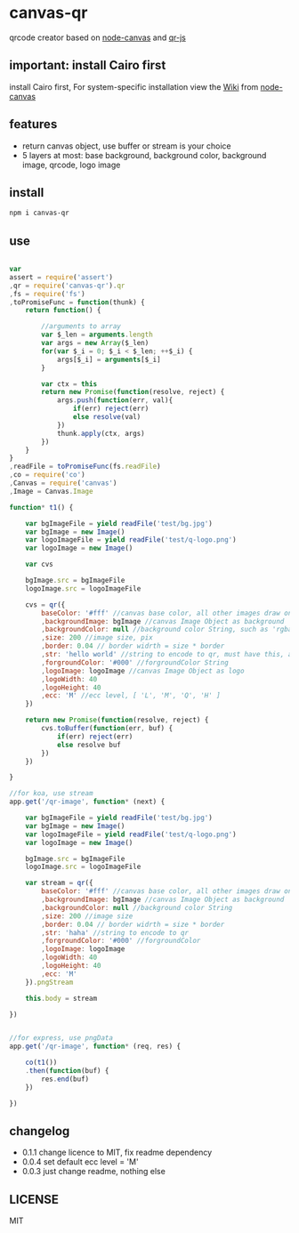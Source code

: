 # canvas-qr

qrcode creator based on [node-canvas](https://www.npmjs.com/package/canvas) and [qr-js](https://www.npmjs.com/packages/qr-js)

## important: install Cairo first

install Cairo first, For system-specific installation view the  <a href="https://github.com/LearnBoost/node-canvas/wiki/_pages" target="_blank">Wiki</a> from [node-canvas](https://www.npmjs.org/package/canvas)

## features

- return canvas object, use buffer or stream is your choice
- 5 layers at most: base background, background color, background image, qrcode, logo image

## install

```bash
npm i canvas-qr
```

## use

```javascript

var 
assert = require('assert')
,qr = require('canvas-qr').qr
,fs = require('fs')
,toPromiseFunc = function(thunk) {
    return function() {

        //arguments to array
        var $_len = arguments.length
        var args = new Array($_len)
        for(var $_i = 0; $_i < $_len; ++$_i) {
            args[$_i] = arguments[$_i]
        }

        var ctx = this
        return new Promise(function(resolve, reject) {
            args.push(function(err, val){
                if(err) reject(err)
                else resolve(val)
            })
            thunk.apply(ctx, args)
        })
    }
}
,readFile = toPromiseFunc(fs.readFile)
,co = require('co')
,Canvas = require('canvas')
,Image = Canvas.Image

function* t1() {

    var bgImageFile = yield readFile('test/bg.jpg')
    var bgImage = new Image()
    var logoImageFile = yield readFile('test/q-logo.png')
    var logoImage = new Image()

    var cvs

    bgImage.src = bgImageFile
    logoImage.src = logoImageFile

    cvs = qr({
        baseColor: '#fff' //canvas base color, all other images draw on this base
        ,backgroundImage: bgImage //canvas Image Object as background
        ,backgroundColor: null //background color String, such as 'rgba(255,255,255,.6)' or '#fff'
        ,size: 200 //image size, pix
        ,border: 0.04 // border widrth = size * border
        ,str: 'hello world' //string to encode to qr, must have this, all other params is optional
        ,forgroundColor: '#000' //forgroundColor String
        ,logoImage: logoImage //canvas Image Object as logo
        ,logoWidth: 40
        ,logoHeight: 40
        ,ecc: 'M' //ecc level, [ 'L', 'M', 'Q', 'H' ]
    })

    return new Promise(function(resolve, reject) {
        cvs.toBuffer(function(err, buf) {
            if(err) reject(err)
            else resolve buf
        })
    })

}

//for koa, use stream
app.get('/qr-image', function* (next) {

    var bgImageFile = yield readFile('test/bg.jpg')
    var bgImage = new Image()
    var logoImageFile = yield readFile('test/q-logo.png')
    var logoImage = new Image()

    bgImage.src = bgImageFile
    logoImage.src = logoImageFile

    var stream = qr({
        baseColor: '#fff' //canvas base color, all other images draw on this base
        ,backgroundImage: bgImage //canvas Image Object as background
        ,backgroundColor: null //background color String
        ,size: 200 //image size
        ,border: 0.04 // border widrth = size * border
        ,str: 'haha' //string to encode to qr
        ,forgroundColor: '#000' //forgroundColor
        ,logoImage: logoImage
        ,logoWidth: 40
        ,logoHeight: 40
        ,ecc: 'M'
    }).pngStream

    this.body = stream

})


//for express, use pngData
app.get('/qr-image', function* (req, res) {

    co(t1())
    .then(function(buf) {
        res.end(buf)
    })

})

```

## changelog

- 0.1.1 change licence to MIT, fix readme dependency
- 0.0.4 set default ecc level = 'M'
- 0.0.3 just change readme, nothing else

## LICENSE

MIT
